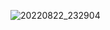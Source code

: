 ![20220822_232904](https://user-images.githubusercontent.com/96744498/185988974-2cd0c235-e53d-4e6b-8751-47dd2f8a5760.jpg)
